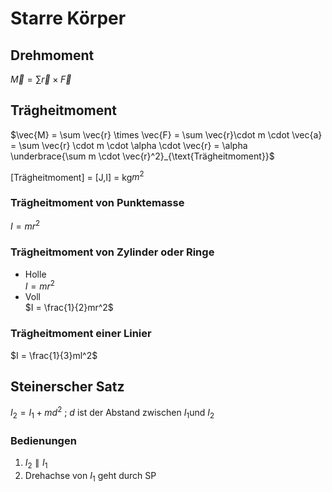 # Starre Körper

## Drehmoment

$\vec{M} = \sum \vec{r} \times \vec{F}$

## Trägheitmoment

$\vec{M} = \sum \vec{r} \times \vec{F} = \sum \vec{r}\cdot m \cdot \vec{a} = \sum \vec{r} \cdot m \cdot \alpha \cdot \vec{r} = \alpha \underbrace{\sum m \cdot \vec{r}^2}_{\text{Trägheitmoment}}$

[Trägheitmoment] = [J,I] = kg$m^2$
### Trägheitmoment von Punktemasse
$I = mr^2$
### Trägheitmoment von Zylinder oder Ringe
* Holle\
$I = mr^2$
* Voll\
$I = \frac{1}{2}mr^2$
### Trägheitmoment einer Linier
$I = \frac{1}{3}ml^2$

## Steinerscher Satz

$I_2 = I_1+md^2$ ; $d$ ist der Abstand zwischen $I_1 \text{und } I_2$
### Bedienungen
1. $I_2 \parallel I_1$
2. Drehachse von $I_1$ geht durch SP 
